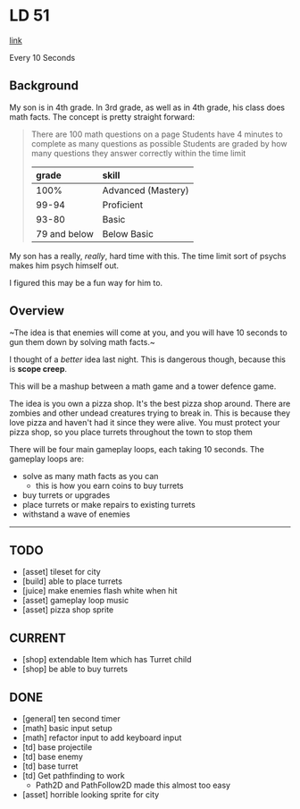 # LD 51

[link](https://ldjam.com/events/ludum-dare/51)

Every 10 Seconds

## Background

My son is in 4th grade.
In 3rd grade, as well as in 4th grade, his class does math facts.
The concept is pretty straight forward:

> There are 100 math questions on a page
> Students have 4 minutes to complete as many questions as possible
> Students are graded by how many questions they answer correctly within the time limit
> 
> | grade        | skill              |
> |:-------------|:-------------------|
> | 100%         | Advanced (Mastery) |
> | 99-94        | Proficient         |
> | 93-80        | Basic              |
> | 79 and below | Below Basic        |

My son has a really, _really_, hard time with this.
The time limit sort of psychs makes him psych himself out.

I figured this may be a fun way for him to.

## Overview

~The idea is that enemies will come at you, and you will have 10 seconds to gun them down by solving math facts.~

I thought of a _better_ idea last night.
This is dangerous though, because this is **scope creep**.

This will be a mashup between a math game and a tower defence game.

The idea is you own a pizza shop.
It's the best pizza shop around.
There are zombies and other undead creatures trying to break in.
This is because they love pizza and haven't had it since they were alive.
You must protect your pizza shop, so you place turrets throughout the town to stop them

There will be four main gameplay loops, each taking 10 seconds.
The gameplay loops are:
* solve as many math facts as you can
  * this is how you earn coins to buy turrets
* buy turrets or upgrades
* place turrets or make repairs to existing turrets
* withstand a wave of enemies

---

## TODO

* [asset] tileset for city
* [build] able to place turrets
* [juice] make enemies flash white when hit
* [asset] gameplay loop music
* [asset] pizza shop sprite


## CURRENT

* [shop] extendable Item which has Turret child
* [shop] be able to buy turrets

## DONE

* [general] ten second timer
* [math] basic input setup
* [math] refactor input to add keyboard input
* [td] base projectile
* [td] base enemy
* [td] base turret
* [td] Get pathfinding to work
  * Path2D and PathFollow2D made this almost too easy
* [asset] horrible looking sprite for city


